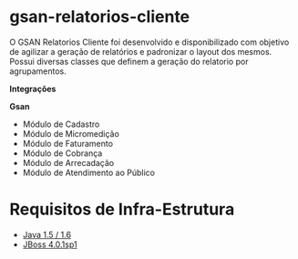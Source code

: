 gsan-relatorios-cliente
=====================


O GSAN Relatorios Cliente foi desenvolvido e disponibilizado com objetivo de agilizar a geração de relatórios e padronizar o layout dos mesmos. Possui diversas classes que definem a geração do relatorio por agrupamentos.



**Integrações**

**Gsan** 
* Módulo de Cadastro
* Módulo de Micromedição
* Módulo de Faturamento
* Módulo de Cobrança
* Módulo de Arrecadação
* Módulo de Atendimento ao Público

Requisitos de Infra-Estrutura
===

* [Java 1.5 / 1.6](https://github.com/prodigasistemas/gsan/wiki/Instala%C3%A7%C3%A3o-do-Java)
* [JBoss 4.0.1sp1](https://github.com/prodigasistemas/gsan/wiki/Instala%C3%A7%C3%A3o-do-JBoss)
